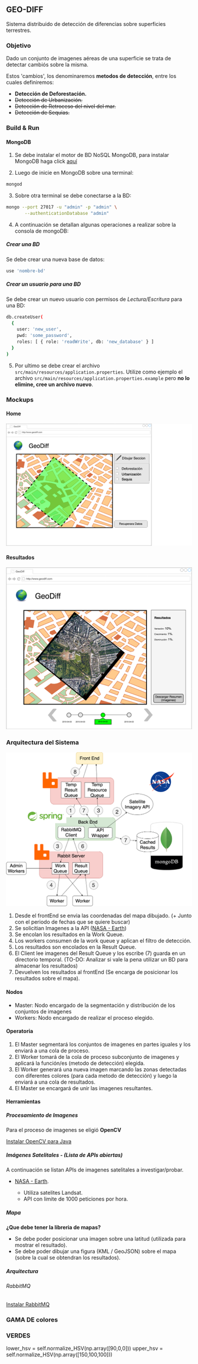 ## GEO-DIFF

Sistema distribuido de detección de diferencias sobre superficies terrestres.

### Objetivo

Dado un conjunto de imagenes aéreas de una superficie se trata de detectar cambiós sobre la misma.

Estos 'cambios', los denominaremos **metodos de detección**, entre los cuales definiremos:

- **Detección de Deforestación.**
- ~~Detección de Urbanización.~~
- ~~Detección de Retroceso del nivel del mar.~~
- ~~Detección de Sequias.~~

### Build & Run

#### MongoDB

1. Se debe instalar el motor de BD NoSQL MongoDB, para instalar MongoDB haga click [aquí](https://docs.mongodb.com/manual/installation/)

2. Luego de inicie en MongoDB sobre una terminal:
```bash
mongod
```

3. Sobre otra terminal se debe conectarse a la BD:
```bash
mongo --port 27017 -u "admin" -p "admin" \
       --authenticationDatabase "admin"
```

4. A continuación se detallan algunas operaciones a realizar sobre la consola de mongoDB:

##### Crear una BD

Se debe crear una nueva base de datos:
```bash
use 'nombre-bd'
```

##### Crear un usuario para una BD

Se debe crear un nuevo usuario con permisos de *Lectura/Escritura* para una BD:
```bash
db.createUser(
  {
    user: 'new_user',
    pwd: 'some_password',
    roles: [ { role: 'readWrite', db: 'new_database' } ]
  }
)
```

5. Por ultimo se debe crear el archivo `src/main/resources/application.properties`. Utilize como ejemplo el archivo `src/main/resources/application.properties.example` pero **no lo elimine, cree un archivo nuevo**.

### Mockups

#### Home

![Home](/diagrams/GeoDiff-Home.png)

#### Resultados

![Resultados](/diagrams/GeoDiff-Resultados.png)

### Arquitectura del Sistema

![Arquitectura](/diagrams/GeoDiff-DiagramaDeArquitectura.png)

1. Desde el frontEnd se envia las coordenadas del mapa dibujado. (+ Junto con el periodo de fechas que se quiere buscar)
2. Se solicitian Imagenes a la API ([NASA - Earth](https://api.nasa.gov/))
3. Se encolan los resultados en la Work Queue.
4. Los workers consumen de la work queue y aplican el filtro de detección.
5. Los resultados son encolados en la Result Queue.
6. El Client lee imagenes del Result Queue y los escribe (7) guarda en un directorio temporal. (TO-DO: Analizar si vale la pena utilizar un BD para almacenar los resultados)
8. Devuelven los resultados al frontEnd (Se encarga de posicionar los resultados sobre el mapa).

#### Nodos

- Master: Nodo encargado de la segmentación y distribución de los conjuntos de imagenes
- Workers: Nodo encargado de realizar el proceso elegido.

#### Operatoria

1. El Master segmentará los conjuntos de imagenes en partes iguales y  los enviará a una cola de proceso.
2. El Worker tomará de la cola de proceso subconjunto de imagenes y aplicará la función/es (metodo de detección) elegida.
3. El Worker generará una nueva imagen marcando las zonas detectadas con diferentes colores (para cada metodo de detección) y luego la enviará a una cola de resultados.
4. El Master se encargará de unir las imagenes resultantes.

#### Herramientas

##### Procesamiento de Imagenes

Para el proceso de imagenes se eligió **OpenCV**

[Instalar OpenCV para Java](https://opencv-java-tutorials.readthedocs.io/en/latest/01-installing-opencv-for-java.html)

##### Imágenes Satelitales - (Lista de APIs abiertas)

A continuación se listan APIs de imagenes satelitales a investigar/probar.

- [NASA - Earth](https://api.nasa.gov/api.html#earth).

  - Utiliza satelites Landsat.
  - API con limite de 1000 peticiones por hora.

##### Mapa

**¿Que debe tener la libreria de mapas?**

- Se debe poder posicionar una imagen sobre una latitud (utilizada para mostrar el resultado).
- Se debe poder dibujar una figura (KML / GeoJSON) sobre el mapa (sobre la cual se obtendran los resultados).

##### Arquitectura

###### RabbitMQ	  

[Instalar RabbitMQ](https://www.rabbitmq.com/download.html)



### GAMA DE colores

### VERDES
lower_hsv = self.normalize_HSV(np.array([90,0,0]))
      upper_hsv = self.normalize_HSV(np.array([150,100,100]))
